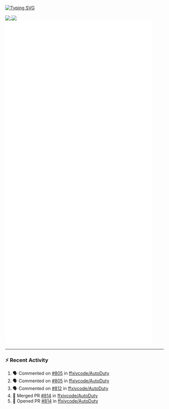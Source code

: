 [![Typing SVG](https://readme-typing-svg.demolab.com?font=Fira+Code&duration=1000&pause=1000&multiline=true&repeat=false&width=435&lines=Simon+Latusek+%7C+Gameplay+Engineer)](https://git.io/typing-svg)

<a href="https://github.com/anuraghazra/github-readme-stats">
  <img height=200 align="center" src="https://github-readme-stats.vercel.app/api?username=erdelf&theme=radical" />
</a>
<a href="https://github.com/anuraghazra/convoychat">
  <img height=200 align="center" src="https://streak-stats.demolab.com?user=erdelf&theme=radical&mode=weekly" />
</a>

<picture>
  <img src="/github-metrics.svg" alt="Metrics">
</picture>

---

### :zap: Recent Activity
<!--START_SECTION:activity-->
1. 🗣 Commented on [#805](https://github.com/ffxivcode/AutoDuty/issues/805#issuecomment-2691103435) in [ffxivcode/AutoDuty](https://github.com/ffxivcode/AutoDuty)
2. 🗣 Commented on [#805](https://github.com/ffxivcode/AutoDuty/issues/805#issuecomment-2691095674) in [ffxivcode/AutoDuty](https://github.com/ffxivcode/AutoDuty)
3. 🗣 Commented on [#812](https://github.com/ffxivcode/AutoDuty/issues/812#issuecomment-2691094934) in [ffxivcode/AutoDuty](https://github.com/ffxivcode/AutoDuty)
4. 🎉 Merged PR [#814](https://github.com/ffxivcode/AutoDuty/pull/814) in [ffxivcode/AutoDuty](https://github.com/ffxivcode/AutoDuty)
5. 💪 Opened PR [#814](https://github.com/ffxivcode/AutoDuty/pull/814) in [ffxivcode/AutoDuty](https://github.com/ffxivcode/AutoDuty)
<!--END_SECTION:activity-->

<!--
**erdelf/erdelf** is a ✨ _special_ ✨ repository because its `README.md` (this file) appears on your GitHub profile.

Here are some ideas to get you started:

- 🔭 I’m currently working on ...
- 🌱 I’m currently learning ...
- 👯 I’m looking to collaborate on ...
- 🤔 I’m looking for help with ...
- 💬 Ask me about ...
- 📫 How to reach me: ...
- 😄 Pronouns: ...
- ⚡ Fun fact: ...
-->
